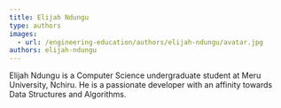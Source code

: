 ```yaml
---
title: Elijah Ndungu
type: authors
images:
  - url: /engineering-education/authors/elijah-ndungu/avatar.jpg
authors: elijah-ndungu
---
```

Elijah Ndungu is a Computer Science undergraduate student at Meru University, Nchiru. He is a passionate developer with an affinity towards Data Structures and Algorithms. 
